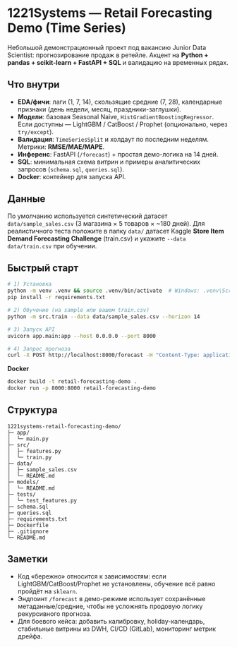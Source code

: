 # 1221Systems — Retail Forecasting Demo (Time Series)

Небольшой демонстрационный проект под вакансию Junior Data Scientist: прогнозирование продаж в ретейле.
Акцент на **Python + pandas + scikit-learn + FastAPI + SQL** и валидацию на временных рядах.

## Что внутри
- **EDA/фичи**: лаги (1, 7, 14), скользящие средние (7, 28), календарные признаки (день недели, месяц, праздники-заглушки).
- **Модели**: базовая Seasonal Naive, `HistGradientBoostingRegressor`. Если доступны — LightGBM / CatBoost / Prophet (опционально, через `try/except`).
- **Валидация**: `TimeSeriesSplit` и холдаут по последним неделям. Метрики: **RMSE/MAE/MAPE**.
- **Инференс**: FastAPI (`/forecast`) + простая демо-логика на 14 дней.
- **SQL**: минимальная схема витрин и примеры аналитических запросов (`schema.sql`, `queries.sql`).
- **Docker**: контейнер для запуска API.

## Данные
По умолчанию используется синтетический датасет `data/sample_sales.csv` (3 магазина × 5 товаров × ~180 дней).
Для реалистичного теста положите в папку `data/` датасет Kaggle **Store Item Demand Forecasting Challenge**
(train.csv) и укажите `--data data/train.csv` при обучении.

## Быстрый старт
```bash
# 1) Установка
python -m venv .venv && source .venv/bin/activate  # Windows: .venv\Scripts\activate
pip install -r requirements.txt

# 2) Обучение (на sample или вашем train.csv)
python -m src.train --data data/sample_sales.csv --horizon 14

# 3) Запуск API
uvicorn app.main:app --host 0.0.0.0 --port 8000

# 4) Запрос прогноза
curl -X POST http://localhost:8000/forecast -H "Content-Type: application/json" -d '{"store": 1, "item": 3, "horizon": 14}'
```

**Docker**
```bash
docker build -t retail-forecasting-demo .
docker run -p 8000:8000 retail-forecasting-demo
```

## Структура
```text
1221systems-retail-forecasting-demo/
├─ app/
│  └─ main.py
├─ src/
│  ├─ features.py
│  └─ train.py
├─ data/
│  ├─ sample_sales.csv
│  └─ README.md
├─ models/
│  └─ README.md
├─ tests/
│  └─ test_features.py
├─ schema.sql
├─ queries.sql
├─ requirements.txt
├─ Dockerfile
├─ .gitignore
└─ README.md
```

## Заметки
- Код «бережно» относится к зависимостям: если LightGBM/CatBoost/Prophet не установлены, обучение всё равно пройдёт на `sklearn`.
- Эндпоинт `/forecast` в демо-режиме использует сохранённые метаданные/средние, чтобы не усложнять продовую логику рекурсивного прогноза.
- Для боевого кейса: добавить калибровку, holiday-календарь, стабильные витрины из DWH, CI/CD (GitLab), мониторинг метрик дрейфа.